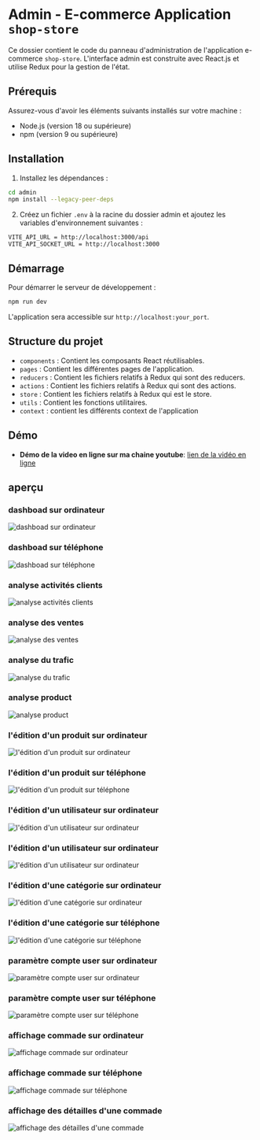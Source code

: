 # Admin - E-commerce Application `shop-store`

Ce dossier contient le code du panneau d'administration de l'application e-commerce `shop-store`. L'interface admin est construite avec React.js et utilise Redux pour la gestion de l'état.

## Prérequis

Assurez-vous d'avoir les éléments suivants installés sur votre machine :
- Node.js (version 18 ou supérieure)
- npm (version 9 ou supérieure)

## Installation

1. Installez les dépendances :

```bash
cd admin
npm install --legacy-peer-deps
```

2. Créez un fichier `.env` à la racine du dossier admin et ajoutez les variables d'environnement suivantes :

```env
VITE_API_URL = http://localhost:3000/api
VITE_API_SOCKET_URL = http://localhost:3000
```

## Démarrage

Pour démarrer le serveur de développement :

```bash
npm run dev
```

L'application sera accessible sur `http://localhost:your_port`.

## Structure du projet

- `components` : Contient les composants React réutilisables.
- `pages` : Contient les différentes pages de l'application.
- `reducers` : Contient les fichiers relatifs à Redux qui sont des reducers.
- `actions` : Contient les fichiers relatifs à Redux qui sont des actions.
- `store` : Contient les fichiers relatifs à Redux qui est le store.
- `utils` : Contient les fonctions utilitaires.
- `context` : contient les différents context de l'application

## Démo

- **Démo de la video en ligne sur ma chaine youtube**: [lien de la vidéo en ligne]()


## aperçu

### dashboad sur ordinateur

![dashboad sur ordinateur](./demo_image_admin/ordi_image/ordi_dashboad.png)

### dashboad sur téléphone

![dashboad sur téléphone](./demo_image_admin/phone_image/phone_dashboad.png)

### analyse activités clients

![analyse activités clients](./demo_image_admin/ordi_image/analyse_activ_client.png)

### analyse des ventes

![analyse des ventes](./demo_image_admin/ordi_image/analyse_ventes.png)

### analyse du trafic

![analyse du trafic](./demo_image_admin/ordi_image/analyse_trafic.png)

### analyse product

![analyse product](./demo_image_admin/ordi_image/analyse_product.png)

### l'édition d'un produit sur ordinateur

![l'édition d'un produit sur ordinateur](./demo_image_admin/ordi_image/ordi_add_product.png)

### l'édition d'un produit sur téléphone

![l'édition d'un produit sur téléphone](./demo_image_admin/phone_image/phone_add_product.png)

### l'édition d'un utilisateur sur ordinateur

![l'édition d'un utilisateur sur ordinateur](./demo_image_admin/ordi_image/ordi_edit_user.png)

### l'édition d'un utilisateur sur ordinateur

![l'édition d'un utilisateur sur ordinateur](./demo_image_admin/phone_image/phone_edite_user.png)

### l'édition d'une catégorie sur ordinateur

![l'édition d'une catégorie sur ordinateur](./demo_image_admin/ordi_image/ordi_edit_cat.png)

### l'édition d'une catégorie sur téléphone

![l'édition d'une catégorie sur téléphone](./demo_image_admin/phone_image/phone_edit_cat.png)


### paramètre compte user sur ordinateur

![paramètre compte user sur ordinateur](./demo_image_admin/ordi_image/ordi_parameter.png)

### paramètre compte user sur téléphone

![paramètre compte user sur téléphone](./demo_image_admin/phone_image/phone_parameter.png)

### affichage commade sur ordinateur

![affichage commade sur ordinateur](./demo_image_admin/ordi_image/ordi_commande.png)

### affichage commade sur téléphone

![affichage commade sur téléphone](./demo_image_admin/phone_image/phone_commande.png)

### affichage des détailles d'une commade 

![affichage des détailles d'une commade](./demo_image_admin/ordi_image/ordi_detail_commande.png)